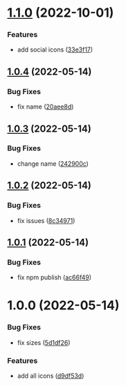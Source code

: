 # [1.1.0](https://github.com/zapatran/zapatran-icons/compare/v1.0.4...v1.1.0) (2022-10-01)


### Features

* add social icons ([33e3f17](https://github.com/zapatran/zapatran-icons/commit/33e3f17f7da4c6626e5876da679dd6108fa28c0b))

## [1.0.4](https://github.com/zapatran/zapatran-icons/compare/v1.0.3...v1.0.4) (2022-05-14)


### Bug Fixes

* fix name ([20aee8d](https://github.com/zapatran/zapatran-icons/commit/20aee8ddd021a2ff9e51dffe2a8cb4aaa18e29da))

## [1.0.3](https://github.com/zapatran/zapatran-icons/compare/v1.0.2...v1.0.3) (2022-05-14)


### Bug Fixes

* change name ([242900c](https://github.com/zapatran/zapatran-icons/commit/242900c00971e9892c34ee949b99fe7fb37d18ef))

## [1.0.2](https://github.com/zapatran/zapatran-icons/compare/v1.0.1...v1.0.2) (2022-05-14)


### Bug Fixes

* fix issues ([8c34971](https://github.com/zapatran/zapatran-icons/commit/8c349715a4ca434f246d5bf194c9ca82e58afbe5))

## [1.0.1](https://github.com/zapatran/zapatran-icons/compare/v1.0.0...v1.0.1) (2022-05-14)


### Bug Fixes

* fix npm publish ([ac66f49](https://github.com/zapatran/zapatran-icons/commit/ac66f498987a41e04e0122bfa5486df4b19f038b))

# 1.0.0 (2022-05-14)


### Bug Fixes

* fix sizes ([5d1df26](https://github.com/zapatran/zapatran-icons/commit/5d1df26dbf1c4782c57ab472edf1895b10641d22))


### Features

* add all icons ([d9df53d](https://github.com/zapatran/zapatran-icons/commit/d9df53d396cab31b9d5900ec26b546f12bceed1b))
